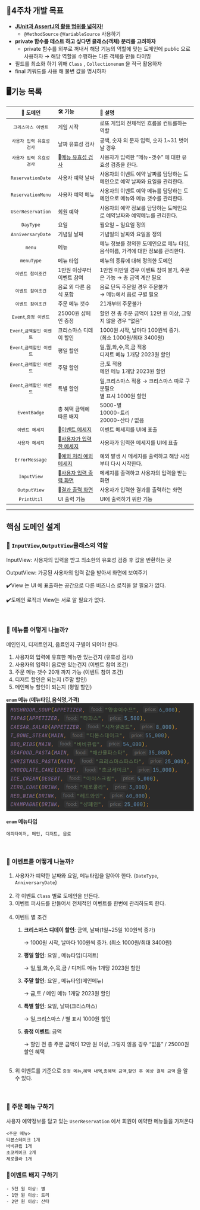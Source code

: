 ## 📌4주차 개발 목표

- [**JUnit과 AssertJ의 활용 범위를 넓히자!**](https://www.baeldung.com/parameterized-tests-junit-5)
    - `@MethodSource` `@VariableSource` 사용하기
- **private 함수를 테스트 하고 싶다면 클래스(객체) 분리를 고려하자**
    - private 함수를 외부로 꺼내서 해당 기능의 역할에 맞는 도메인에 public 으로 사용하자
      → 해당 역할을 수행하는 다른 객체를 만들 타이밍
- 필드를 최소화 하기 위해 `Class` , `Collectionenum` 을 적극 활용하자
- final 키워드를 사용 해 불변 값을 명시하자

## 🖥️기능 목록

|   **👾 도메인**     	    | **🛠️ 기능**          	                                                                                          | **📰 설명**                                 	                                              |
|:---------------------:|:---------------------------------------------------------------------------------------------------------------|:-----------------------------------------------------------------------------------------|
|    `크리스마스 이벤트`   	    | 게임 시작                     	                                                                                    | 로또 게임의 전체적인 흐름을 컨트롤하는 역할                                                                 |
|  `사용자 입력 유효성 검사`   	  | 날짜 유효성 검사                                                                                                      | 공백, 숫자 외 문자 입력, 숫자 1~31 벗어날 경우                                                           |
|  `사용자 입력 유효성 검사`   	  | 💭[메뉴 유효성 검사](https://screeching-knave-349.notion.site/891771864f8e4420b4ef4c8216e8d2df?pvs=4)                 | 사용자가 입력한 “메뉴-갯수” 에 대한 유효성 검증을 한다.                                                        |
| `ReservationDate`   	 | 사용자 예약 날짜                     	                                                                                | 사용자의 이벤트 예약 날짜를 담당하는 도메인으로 예약 날짜와 요일을 관리한다.                                              |
| `ReservationMenu`   	 | 사용자 예약 메뉴                     	                                                                                | 사용자의 이벤트 예약 메뉴를 담당하는 도메인으로 메뉴와 메뉴 갯수를 관리한다.     	                                        |
| `UserReservation`   	 | 회원 예약                     	                                                                                    | 사용자의 예약 정보를 담당하는 도메인으로 예약날짜와 예약메뉴를 관리한다.                                                 |
|     `DayType`   	     | 요일                     	                                                                                       | 월요일 ~ 일요일 정의                                	                                            |
| `AnniversaryDate`   	 | 기념일 날짜                     	                                                                                   | 기념일의 날짜와 요일을 정의                               	                                          |
|      `menu`   	       | 메뉴                     	                                                                                       | 메뉴 정보를 정의한 도메인으로 메뉴 타입, 음식이름, 가격에 대한 정보를 관리한다.                               	           |
|    `menuType`   	     | 메뉴 타입                     	                                                                                    | 메뉴의 종류에 대해 정의한 도메인                               	                                       |
|    `이벤트 참여조건`    	    | 1만원 이상부터 이벤트 참여                                                                                                | 1만원 미만일 경우 이벤트 참여 불가, 주문은 가능 → 총 금액 계산 필요                           |
|    `이벤트 참여조건`    	    | 음료 외 다른 음식 포함        	                                                                                         | 음료 단독 주문일 경우 주문불가 </br> → 메뉴에서 음료 구별 필요                                                  |
|    `이벤트 참여조건`    	    | 주문 메뉴 갯수                                                                                                       | 21개부터 주문불가                                     	                                         |
| `Event`,`증정 이벤트`   	  | 25000원 샴페인 증정           	                                                                                      | 할인 전 총 주문 금액이 12만 원 이상, 그렇지 않을 경우 “없음”                                                   |
| `Event`,`금액할인 이벤트` 	  | 크리스마스 디데이 할인        	                                                                                          | 1000원 시작, 날마다 100원씩 증가.</br>(최소 1000원/최대 3400원)                                          |
| `Event`,`금액할인 이벤트` 	  | 평일 할인                     	                                                                                    | 일,월,화,수,목,금 적용</br>디저트 메뉴 1개당 2023원 할인                                                   |
| `Event`,`금액할인 이벤트` 	  | 주말 할인                     	                                                                                    | 금,토 적용</br>메인 메뉴 1개당 2023원 할인                                                            |
| `Event`,`금액할인 이벤트` 	  | 특별 할인                     	                                                                                    | 일,크리스마스 적용 → 크리스마스 따로 구분필요 </br>별 표시 1000원 할인           	                                |
|  `EventBadge`      	  | 총 혜택 금액에 따른 배지      	                                                                                          | 5000-별</br>10000-트리</br>20000-산타 / 없음                                    	               |
|    `이벤트 메세지`     	    | 💭[이벤트 메세지](https://screeching-knave-349.notion.site/d148a728e60447958dc3b3499779c8b8?pvs=4)             	     | 이벤트 메세지를 UI에 표출                                                                          |
|    `사용자 메세지`     	    | 💭[사용자가 입력한 메세지](https://screeching-knave-349.notion.site/ca0135835fa94ae38e263bb69d7c5b56?pvs=4)              | 사용자가 입력한 메세지를 UI에 표출                                                                     |
| `ErrorMessage`     	  | 💭[예외 처리 예외메세지](https://screeching-knave-349.notion.site/1527386c59274d0b83b73e99943c36be?pvs=4)               | 예외 발생 시 메세지를 출력하고 해당 시점부터 다시 시작한다.                                                       |
|  `InputView`       	  | 💭[사용자 입력 출력 화면](https://screeching-knave-349.notion.site/fb5b07038914493fabc1cd51ff00827c?pvs=4)              | 메세지를 출력하고 사용자의 입력을 받는 화면                                                                 |
|  `OutputView`      	  | 💭[결과 출력 화면](https://screeching-knave-349.notion.site/9ef618737ee74de2888dfe1042b17c56?pvs=4)                	 | 사용자가 입력한 결과를 출력하는 화면                	                                                    |
|  `PrintUtil`       	  | UI 출력 기능                	                                                                                      | UI에 출력하기 위한 기능  	                                                                        |

---

## 핵심 도메인 설계

### 🍖 `InputView`,`OutputView`클래스의 역할

InputView: 사용자의 입력을 받고 최소한의 유효성 검증 후 값을 반환하는 곳

OutputView: 가공된 사용자의 입력 값을 받아서 화면에 보여주기

✔️View 는 UI 에 표출하는 공간으로 다른 비즈니스 로직을 알 필요가 없다.

✔️도메인 로직과 View는 서로 알 필요가 없다.

<br>

### 🍝 메뉴를 어떻게 나눌까?

메인인지, 디저트인지, 음료인지 구별이 되어야 한다.

1. 사용자의 입력에 유효한 메뉴만 있는건지 (유효성 검사)
2. 사용자의 입력이 음료만 있는건지 (이벤트 참여 조건)
3. 주문 메뉴 갯수 20개 까지 가능 (이벤트 참여 조건)
4. 디저트 할인은 되는지 (주말 할인)
5. 메인메뉴 할인이 되는지 (평일 할인)

**`enum` 메뉴 (메뉴타입,음식명,가격)**
</br>
<img align="left">
![](menu_enum.png)

**`enum` 메뉴타입**
```
에피타이저, 메인, 디저트, 음료
```
<br>

### 🍰 이벤트를 어떻게 나눌까?
1. 사용자가 예약한 날짜와 요일, 메뉴타입을 알아야 한다. (`DateType`, `AnniversaryDate`)
<br></br>
2. 각 이벤트 `Class` 별로 도메인을 만든다.
3. 이벤트 퍼사드를 만들어서 전체적인 이벤트를 한번에 관리하도록 한다. 
<br></br>
4. 이벤트 별 조건
    1. **크리스마스 디데이 할인**: 금액, 날짜(1일~25일 100원씩 증가)
       <p>→ 1000원 시작, 날마다 100원씩 증가. (최소 1000원/최대 3400원)</p>

    2. **평일 할인**: 요일 , 메뉴타입(디저트)
       <p>→ 일,월,화,수,목,금 / 디저트 메뉴 1개당 2023원 할인</p>

    3. **주말 할인**: 요일 , 메뉴타입(메인메뉴)
       <p>→ 금,토 / 메인 메뉴 1개당 2023원 할인</p>

    4. **특별 할인**: 요일, 날짜(크리스마스)
       <p>→ 일,크리스마스 / 별 표시 1000원 할인</p>

    5. **증정 이벤트**: 금액
       <p>→ 할인 전 총 주문 금액이 12만 원 이상, 그렇지 않을 경우 “없음” / 25000원 할인 혜택</p><br>
5. 위 이벤트를 기준으로 `증정 메뉴`,`혜택 내역`,`총혜택 금액`,`할인 후 예상 결제 금액` 을 알 수 있다.

<br>

### 🍨 주문 메뉴 구하기
사용자 예약정보를 담고 있는 `UserReservation` 에서 회원이 예약한 메뉴들을 가져온다
```
<주문 메뉴>
티본스테이크 1개
바비큐립 1개
초코케이크 2개
제로콜라 1개
```

### 💝이벤트 배지 구하기
```
- 5천 원 이상: 별
- 1만 원 이상: 트리
- 2만 원 이상: 산타
```